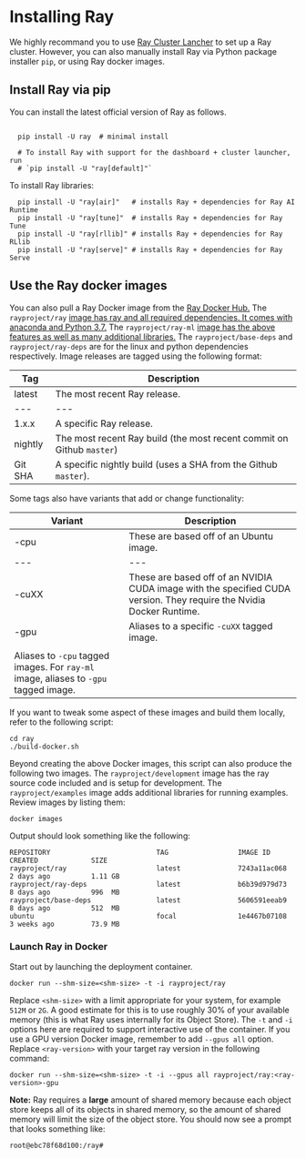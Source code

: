
# Installing Ray

We highly recommand you to use [Ray Cluster Lancher](./launching-clusters/aws.html) to set up a Ray cluster.
However, you can also manually install Ray via Python package installer `pip`, or using Ray docker images.

## Install Ray via pip

You can install the latest official version of Ray as follows.

```

  pip install -U ray  # minimal install

  # To install Ray with support for the dashboard + cluster launcher, run
  # `pip install -U "ray[default]"`
```

To install Ray libraries:

```
  pip install -U "ray[air]"   # installs Ray + dependencies for Ray AI Runtime
  pip install -U "ray[tune]"  # installs Ray + dependencies for Ray Tune
  pip install -U "ray[rllib]" # installs Ray + dependencies for Ray RLlib
  pip install -U "ray[serve]" # installs Ray + dependencies for Ray Serve
```


## Use the Ray docker images

You can also pull a Ray Docker image from the [Ray Docker Hub.](https://hub.docker.com/r/rayproject/)
The `rayproject/ray` [image has ray and all required dependencies. It comes with anaconda and Python 3.7.](https://hub.docker.com/r/rayproject/ray)
The `rayproject/ray-ml` [image has the above features as well as many additional libraries.](https://hub.docker.com/r/rayproject/ray-ml)
The `rayproject/base-deps` and `rayproject/ray-deps` are for the linux and python dependencies respectively.
Image releases are tagged using the following format:

|Tag	|Description	|
|---	|---	|
|latest	|The most recent Ray release.	|
|---	|---	|
|1.x.x	| A specific Ray release.	|
|nightly	| The most recent Ray build (the most recent commit on Github `master`)	|
|Git SHA	|A specific nightly build (uses a SHA from the Github `master`).	|

Some tags also have variants that add or change functionality:

|Variant	|Description	|
|---	|---	|
|-cpu	|These are based off of an Ubuntu image.	|
|---	|---	|
|-cuXX	| These are based off of an NVIDIA CUDA image with the specified CUDA version. They require the Nvidia Docker Runtime.	|
|-gpu	| Aliases to a specific `-cuXX` tagged image.	|
|<no tag>	|
Aliases to `-cpu` tagged images. For `ray-ml` image, aliases to `-gpu` tagged image.	|

If you want to tweak some aspect of these images and build them locally, refer to the following script:


```
cd ray
./build-docker.sh
```

Beyond creating the above Docker images, this script can also produce the following two images.
The `rayproject/development` image has the ray source code included and is setup for development.
The `rayproject/examples` image adds additional libraries for running examples.
Review images by listing them:


```
docker images
```

Output should look something like the following:


```
REPOSITORY                          TAG                 IMAGE ID            CREATED             SIZE
rayproject/ray                      latest              7243a11ac068        2 days ago          1.11 GB
rayproject/ray-deps                 latest              b6b39d979d73        8 days ago          996  MB
rayproject/base-deps                latest              5606591eeab9        8 days ago          512  MB
ubuntu                              focal               1e4467b07108        3 weeks ago         73.9 MB
```



### Launch Ray in Docker

Start out by launching the deployment container.


```
docker run --shm-size=<shm-size> -t -i rayproject/ray
```

Replace `<shm-size>` with a limit appropriate for your system, for example `512M` or `2G`. A good estimate for this is to use roughly 30% of your available memory (this is what Ray uses internally for its Object Store). The `-t` and `-i` options here are required to support interactive use of the container.
If you use a GPU version Docker image, remember to add `--gpus all` option. Replace `<ray-version>` with your target ray version in the following command:


```
docker run --shm-size=<shm-size> -t -i --gpus all rayproject/ray:<ray-version>-gpu
```

**Note:** Ray requires a **large** amount of shared memory because each object store keeps all of its objects in shared memory, so the amount of shared memory will limit the size of the object store.
You should now see a prompt that looks something like:


```
root@ebc78f68d100:/ray#
```


